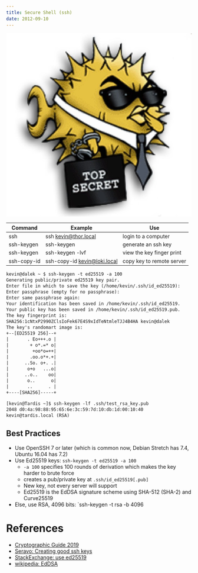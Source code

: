 ```yaml
---
title: Secure Shell (ssh)
date: 2012-09-10
---
```


![](pics/ssh.jpg)

| Command     | Example                        | Use                       |
| ----------- | ------------------------------ | ------------------------- |
| ssh         | ssh <kevin@thor.local>         | login to a computer       |
| ssh-keygen  | ssh-keygen                     | generate an ssh key       |
| ssh-keygen  | ssh-keygen -lvf                | view the key finger print |
| ssh-copy-id | ssh-copy-id <kevin@loki.local> | copy key to remote server |

```
kevin@dalek ~ $ ssh-keygen -t ed25519 -a 100
Generating public/private ed25519 key pair.
Enter file in which to save the key (/home/kevin/.ssh/id_ed25519): 
Enter passphrase (empty for no passphrase): 
Enter same passphrase again: 
Your identification has been saved in /home/kevin/.ssh/id_ed25519.
Your public key has been saved in /home/kevin/.ssh/id_ed25519.pub.
The key fingerprint is:
SHA256:1cNtxP2990ZClsIoFek67E4S9xIdTeNtmleTJJ4B4HA kevin@dalek
The key's randomart image is:
+--[ED25519 256]--+
|       . Eo+++.o |
|        + o*.=* o|
|         +oo*o=++|
|        .oo.o*+.+|
|      ..So. o+. .|
|       o+o   ...o|
|      ..o..    oo|
|       o..      o|
|       ..      . |
+----[SHA256]-----+
```

```
[kevin@Tardis ~]$ ssh-keygen -lf .ssh/test_rsa_key.pub
2048 d0:4a:98:88:95:65:6e:3c:59:7d:10:db:1d:00:10:40  kevin@tardis.local (RSA)
```

## Best Practices

- Use OpenSSH 7 or later (which is common now, Debian Stretch has 7.4, Ubuntu 16.04 has 7.2)
- Use Ed25519 keys: `ssh-keygen -t ed25519 -a 100`
	- `-a 100` specifies 100 rounds of derivation which makes the key harder to brute force
	- creates a pub/private key at `.ssh/id_ed25519[.pub]`
	- New key, not every server will support
	- Ed25519 is the EdDSA signature scheme using SHA-512 (SHA-2) and Curve25519
- Else, use RSA, 4096 bits: `ssh-keygen -t rsa -b 4096 


# References

- [Cryptographic Guide 2019](https://paragonie.com/blog/2019/03/definitive-2019-guide-cryptographic-key-sizes-and-algorithm-recommendations)
- [Seravo: Creating good ssh keys](https://seravo.fi/2019/how-to-create-good-ssh-keys)
- [StackExchange: use ed25519](https://security.stackexchange.com/a/144044)
- [wikipedia: EdDSA](https://en.wikipedia.org/wiki/EdDSA)
